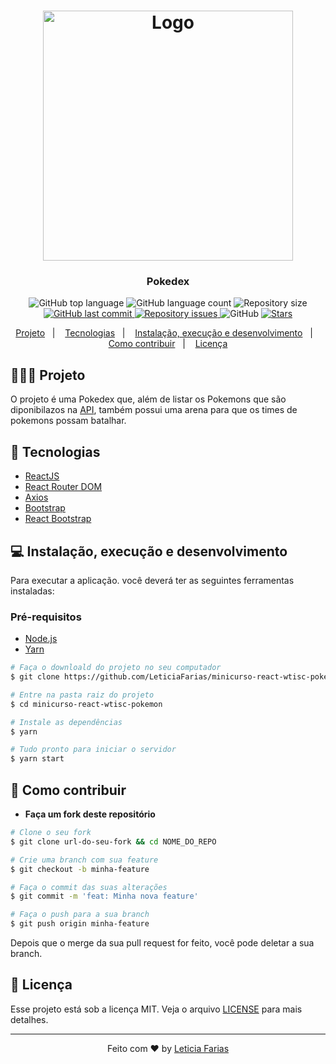 <h1 align="center">
	<img alt="Logo" src="https://fontmeme.com/permalink/200806/5af8c35afc473af0edadd767d179a184.png"
  width="400px"/>
</h1>

<h3 align="center">
  Pokedex
</h3>

<p align="center">
  <img alt="GitHub top language" src="https://img.shields.io/github/languages/top/leticiafarias/minicurso-react-wtisc-pokemon">
  
  <img alt="GitHub language count" src="https://img.shields.io/github/languages/count/leticiafarias/minicurso-react-wtisc-pokemon">
  
  <img alt="Repository size" src="https://img.shields.io/github/repo-size/leticiafarias/minicurso-react-wtisc-pokemon">
  
  <a href="https://github.com/LeticiaFarias/minicurso-react-wtisc-pokemon/commits/master">
    <img alt="GitHub last commit" src="https://img.shields.io/github/last-commit/leticiafarias/minicurso-react-wtisc-pokemon">
  </a>
  
  <a href="https://github.com/LeticiaFarias/minicurso-react-wtisc-pokemon/issues">
    <img alt="Repository issues" src="https://img.shields.io/github/issues/leticiafarias/minicurso-react-wtisc-pokemon">
  </a>
  
  <img alt="GitHub" src="https://img.shields.io/github/license/leticiafarias/minicurso-react-wtisc-pokemon">

  <a href="https://github.com/LeticiaFarias/minicurso-react-wtisc-pokemon/stargazers">
    <img alt="Stars" src="https://img.shields.io/github/stars/leticiafarias/minicurso-react-wtisc-pokemon?style=social">
  </a>
</p>

<p align="center">
  <a href="#-projeto">Projeto</a>&nbsp;&nbsp;&nbsp;|&nbsp;&nbsp;&nbsp;
  <a href="#-tecnologias">Tecnologias</a>&nbsp;&nbsp;&nbsp;|&nbsp;&nbsp;&nbsp;
  <a href="#-instalação-execução-e-desenvolvimento">Instalação, execução e desenvolvimento</a>&nbsp;&nbsp;&nbsp;|&nbsp;&nbsp;&nbsp;
  <a href="#-como-contribuir">Como contribuir</a>&nbsp;&nbsp;&nbsp;|&nbsp;&nbsp;&nbsp;
  <a href="#-licença">Licença</a>
</p>

## 👨🏻‍💻 Projeto
O projeto é uma Pokedex que, além de listar os Pokemons que são diponibilazos na [API](https://pokeapi.co/api/v2/pokemon), também possui uma arena para que os times de pokemons possam batalhar.

## 🚀 Tecnologias
- [ReactJS](https://reactjs.org/)
- [React Router DOM](https://reacttraining.com/react-router/)
- [Axios](https://github.com/axios/axios)
- [Bootstrap](https://getbootstrap.com/)
- [React Bootstrap](https://react-bootstrap.github.io/)

## 💻 Instalação, execução e desenvolvimento
Para executar a aplicação. você deverá ter as seguintes ferramentas instaladas:

### Pré-requisitos
- [Node.js](https://nodejs.org/en/)
- [Yarn](https://yarnpkg.com/)

```bash
# Faça o downloald do projeto no seu computador
$ git clone https://github.com/LeticiaFarias/minicurso-react-wtisc-pokemon

# Entre na pasta raiz do projeto
$ cd minicurso-react-wtisc-pokemon

# Instale as dependências
$ yarn

# Tudo pronto para iniciar o servidor
$ yarn start
```

## 🤔 Como contribuir
- **Faça um fork deste repositório**

```bash
# Clone o seu fork
$ git clone url-do-seu-fork && cd NOME_DO_REPO

# Crie uma branch com sua feature
$ git checkout -b minha-feature

# Faça o commit das suas alterações
$ git commit -m 'feat: Minha nova feature'

# Faça o push para a sua branch
$ git push origin minha-feature
```

Depois que o merge da sua pull request for feito, você pode deletar a sua branch.

## 📝 Licença

Esse projeto está sob a licença MIT. Veja o arquivo [LICENSE](LICENSE) para mais detalhes.

---
<div align="center">

Feito com ❤️ by [Leticia Farias](https://www.linkedin.com/in/lettifarias/)

</div>
